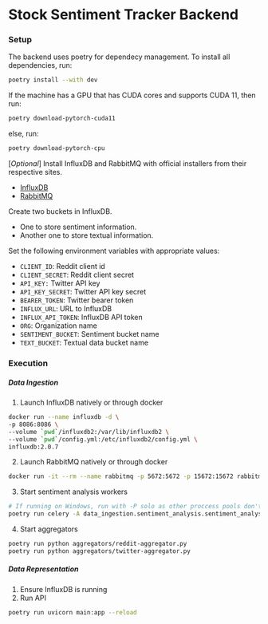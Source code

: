 # Stock Sentiment Tracker Backend

### Setup
The backend uses poetry for dependecy management. To install all dependencies, run:
```bash
poetry install --with dev
```
If the machine has a GPU that has CUDA cores and supports CUDA 11, then run:
```bash
poetry download-pytorch-cuda11
```
else, run:
```bash
poetry download-pytorch-cpu
```

[*Optional*] Install InfluxDB and RabbitMQ with official installers from their respective sites.
- [InfluxDB](https://www.influxdata.com/get-influxdb/)
- [RabbitMQ](https://www.rabbitmq.com/download.html)

Create two buckets in InfluxDB.
- One to store sentiment information.
- Another one to store textual information.

Set the following environment variables with appropriate values:
- `CLIENT_ID`: Reddit client id
- `CLIENT_SECRET`: Reddit client secret
- `API_KEY:` Twitter API key
- `API_KEY_SECRET`: Twitter API key secret
- `BEARER_TOKEN`: Twitter bearer token
- `INFLUX_URL`: URL to InfluxDB
- `INFLUX_API_TOKEN`: InfluxDB API token
- `ORG`: Organization name
- `SENTIMENT_BUCKET`: Sentiment bucket name
- `TEXT_BUCKET`: Textual data bucket name

### Execution

##### Data Ingestion
1. Launch InfluxDB natively or through docker
```bash
docker run --name influxdb -d \
-p 8086:8086 \
--volume `pwd`/influxdb2:/var/lib/influxdb2 \
--volume `pwd`/config.yml:/etc/influxdb2/config.yml \
influxdb:2.0.7
```
2. Launch RabbitMQ natively or through docker
```bash
docker run -it --rm --name rabbitmq -p 5672:5672 -p 15672:15672 rabbitmq:3.10-management 
```

3. Start sentiment analysis workers
```bash
# If running on Windows, run with -P solo as other proccess pools don't work
poetry run celery -A data_ingestion.sentiment_analysis.sentiment_analysis worker --loglevel=INFO
```

4. Start aggregators
```bash
poetry run python aggregators/reddit-aggregator.py
poetry run python aggregators/twitter-aggregator.py
```

##### Data Representation
1. Ensure InfluxDB is running
2. Run API
```bash
poetry run uvicorn main:app --reload 
```